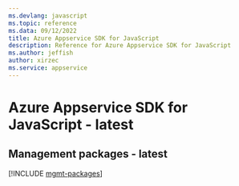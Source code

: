 ```yaml
---
ms.devlang: javascript
ms.topic: reference
ms.data: 09/12/2022
title: Azure Appservice SDK for JavaScript
description: Reference for Azure Appservice SDK for JavaScript
ms.author: jeffish
author: xirzec
ms.service: appservice
---
```

# Azure Appservice SDK for JavaScript - latest

## Management packages - latest
[!INCLUDE [mgmt-packages](appservice-mgmt-index.md)]